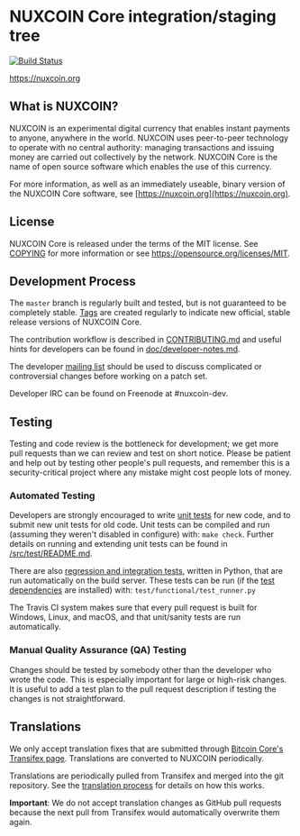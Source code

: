 NUXCOIN Core integration/staging tree
=====================================

[![Build Status](https://travis-ci.org/nuxcoin-project/nuxcoin.svg?branch=master)](https://travis-ci.org/nuxcoin-project/nuxcoin)

https://nuxcoin.org

What is NUXCOIN?
----------------

NUXCOIN is an experimental digital currency that enables instant payments to
anyone, anywhere in the world. NUXCOIN uses peer-to-peer technology to operate
with no central authority: managing transactions and issuing money are carried
out collectively by the network. NUXCOIN Core is the name of open source
software which enables the use of this currency.

For more information, as well as an immediately useable, binary version of
the NUXCOIN Core software, see [https://nuxcoin.org](https://nuxcoin.org).

License
-------

NUXCOIN Core is released under the terms of the MIT license. See [COPYING](COPYING) for more
information or see https://opensource.org/licenses/MIT.

Development Process
-------------------

The `master` branch is regularly built and tested, but is not guaranteed to be
completely stable. [Tags](https://github.com/nuxcoin-project/nuxcoin/tags) are created
regularly to indicate new official, stable release versions of NUXCOIN Core.

The contribution workflow is described in [CONTRIBUTING.md](CONTRIBUTING.md)
and useful hints for developers can be found in [doc/developer-notes.md](doc/developer-notes.md).

The developer [mailing list](https://groups.google.com/forum/#!forum/nuxcoin-dev)
should be used to discuss complicated or controversial changes before working
on a patch set.

Developer IRC can be found on Freenode at #nuxcoin-dev.

Testing
-------

Testing and code review is the bottleneck for development; we get more pull
requests than we can review and test on short notice. Please be patient and help out by testing
other people's pull requests, and remember this is a security-critical project where any mistake might cost people
lots of money.

### Automated Testing

Developers are strongly encouraged to write [unit tests](src/test/README.md) for new code, and to
submit new unit tests for old code. Unit tests can be compiled and run
(assuming they weren't disabled in configure) with: `make check`. Further details on running
and extending unit tests can be found in [/src/test/README.md](/src/test/README.md).

There are also [regression and integration tests](/test), written
in Python, that are run automatically on the build server.
These tests can be run (if the [test dependencies](/test) are installed) with: `test/functional/test_runner.py`

The Travis CI system makes sure that every pull request is built for Windows, Linux, and macOS, and that unit/sanity tests are run automatically.

### Manual Quality Assurance (QA) Testing

Changes should be tested by somebody other than the developer who wrote the
code. This is especially important for large or high-risk changes. It is useful
to add a test plan to the pull request description if testing the changes is
not straightforward.

Translations
------------

We only accept translation fixes that are submitted through [Bitcoin Core's Transifex page](https://www.transifex.com/projects/p/bitcoin/).
Translations are converted to NUXCOIN periodically.

Translations are periodically pulled from Transifex and merged into the git repository. See the
[translation process](doc/translation_process.md) for details on how this works.

**Important**: We do not accept translation changes as GitHub pull requests because the next
pull from Transifex would automatically overwrite them again.
